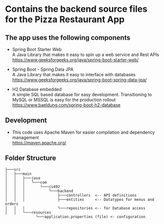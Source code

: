 # Contains the backend source files for the Pizza Restaurant App

## The app uses the following components

- Spring Boot Starter Web<br>
A Java Library that makes it easy to spin up a web service and Rest APIs<br>
https://www.geeksforgeeks.org/java/spring-boot-starter-web/

- Spring Boot - Spring Data JPA<br>A Java Library that makes it easy to interface with databases<br>
https://www.geeksforgeeks.org/java/spring-boot-spring-data-jpa/

- H2 Database embedded<br>A simple SQL based database for easy development.  Transitioning to MySQL or MSSQL is easy for the production rollout<br>
https://www.baeldung.com/spring-boot-h2-database

## Development

- This code uses Apache Maven for easier compilation and dependency management<br>https://maven.apache.org/


## Folder Structure
```
├───src
│   ├───main
│   │   ├───java
│   │   │   └───com
│   │   │       └───cs492
│   │   │           └───backend
│   │   │               ├───controllers  <-- API definitions
│   │   │               ├───entities     <-- Datatypes for menus and orders
│   │   │               └───repositories <-- for Database access
│   │   └───resources
              └───application.properties (file) <- configuration
```





